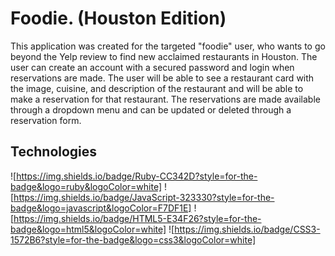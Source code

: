 # Foodie. (Houston Edition)

This application was created for the targeted "foodie" user, who wants to go beyond the Yelp review to find new acclaimed restaurants in Houston. The user can create an account with a secured password and login when reservations are made. The user will be able to see a restaurant card with the image, cuisine, and description of the restaurant and will be able to make a reservation for that restaurant. The reservations are made available through a dropdown menu and can be updated or deleted through a reservation form. 

## Technologies

![https://img.shields.io/badge/Ruby-CC342D?style=for-the-badge&logo=ruby&logoColor=white]
![https://img.shields.io/badge/JavaScript-323330?style=for-the-badge&logo=javascript&logoColor=F7DF1E]
![https://img.shields.io/badge/HTML5-E34F26?style=for-the-badge&logo=html5&logoColor=white]
![https://img.shields.io/badge/CSS3-1572B6?style=for-the-badge&logo=css3&logoColor=white]
